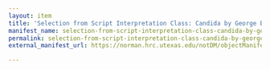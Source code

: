 ```yaml
---
layout: item
title: 'Selection from Script Interpretation Class: Candida by George Bernard Shaw'
manifest_name: selection-from-script-interpretation-class-candida-by-george-bernard-shaw
permalink: selection-from-script-interpretation-class-candida-by-george-bernard-shaw
external_manifest_url: https://norman.hrc.utexas.edu/notDM/objectManifest/p15878coll78v3/21

---
```

<!-- Add an essay or interpretive material below this line,
using HTML or markdown.  Do not modify this file above this line -->
